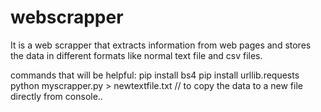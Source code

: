 # webscrapper
It is a web scrapper that extracts information from web pages and stores the data in different formats like normal text file and csv files.

commands that will be helpful:                                                                                                                                                   pip install bs4
pip install urllib.requests
python myscrapper.py > newtextfile.txt // to copy the data to a new file directly from console..
